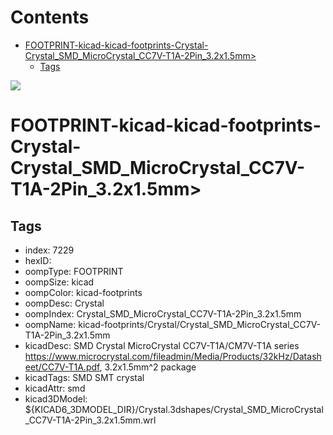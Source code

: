 



Contents
========

* [FOOTPRINT-kicad-kicad-footprints-Crystal-Crystal_SMD_MicroCrystal_CC7V-T1A-2Pin_3.2x1.5mm>](#footprint-kicad-kicad-footprints-crystal-crystal_smd_microcrystal_cc7v-t1a-2pin_32x15mm)
	* [Tags](#tags)
  
![][im]
# FOOTPRINT-kicad-kicad-footprints-Crystal-Crystal_SMD_MicroCrystal_CC7V-T1A-2Pin_3.2x1.5mm>

## Tags

- index: 7229
- hexID: 
- oompType: FOOTPRINT
- oompSize: kicad
- oompColor: kicad-footprints
- oompDesc: Crystal
- oompIndex: Crystal_SMD_MicroCrystal_CC7V-T1A-2Pin_3.2x1.5mm
- oompName: kicad-footprints/Crystal/Crystal_SMD_MicroCrystal_CC7V-T1A-2Pin_3.2x1.5mm
- kicadDesc: SMD Crystal MicroCrystal CC7V-T1A/CM7V-T1A series https://www.microcrystal.com/fileadmin/Media/Products/32kHz/Datasheet/CC7V-T1A.pdf, 3.2x1.5mm^2 package
- kicadTags: SMD SMT crystal
- kicadAttr: smd
- kicad3DModel: ${KICAD6_3DMODEL_DIR}/Crystal.3dshapes/Crystal_SMD_MicroCrystal_CC7V-T1A-2Pin_3.2x1.5mm.wrl



[im]: image.png

